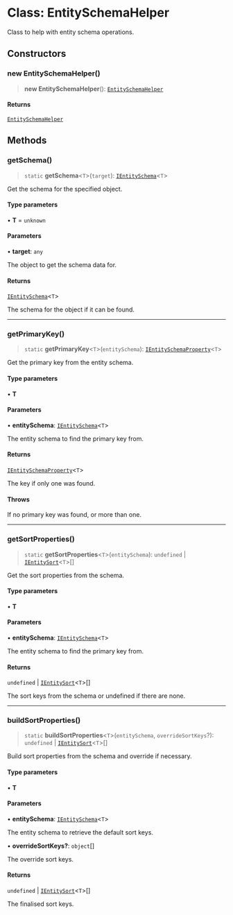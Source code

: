 # Class: EntitySchemaHelper

Class to help with entity schema operations.

## Constructors

### new EntitySchemaHelper()

> **new EntitySchemaHelper**(): [`EntitySchemaHelper`](EntitySchemaHelper.md)

#### Returns

[`EntitySchemaHelper`](EntitySchemaHelper.md)

## Methods

### getSchema()

> `static` **getSchema**\<`T`\>(`target`): [`IEntitySchema`](../interfaces/IEntitySchema.md)\<`T`\>

Get the schema for the specified object.

#### Type parameters

• **T** = `unknown`

#### Parameters

• **target**: `any`

The object to get the schema data for.

#### Returns

[`IEntitySchema`](../interfaces/IEntitySchema.md)\<`T`\>

The schema for the object if it can be found.

***

### getPrimaryKey()

> `static` **getPrimaryKey**\<`T`\>(`entitySchema`): [`IEntitySchemaProperty`](../interfaces/IEntitySchemaProperty.md)\<`T`\>

Get the primary key from the entity schema.

#### Type parameters

• **T**

#### Parameters

• **entitySchema**: [`IEntitySchema`](../interfaces/IEntitySchema.md)\<`T`\>

The entity schema to find the primary key from.

#### Returns

[`IEntitySchemaProperty`](../interfaces/IEntitySchemaProperty.md)\<`T`\>

The key if only one was found.

#### Throws

If no primary key was found, or more than one.

***

### getSortProperties()

> `static` **getSortProperties**\<`T`\>(`entitySchema`): `undefined` \| [`IEntitySort`](../interfaces/IEntitySort.md)\<`T`\>[]

Get the sort properties from the schema.

#### Type parameters

• **T**

#### Parameters

• **entitySchema**: [`IEntitySchema`](../interfaces/IEntitySchema.md)\<`T`\>

The entity schema to find the primary key from.

#### Returns

`undefined` \| [`IEntitySort`](../interfaces/IEntitySort.md)\<`T`\>[]

The sort keys from the schema or undefined if there are none.

***

### buildSortProperties()

> `static` **buildSortProperties**\<`T`\>(`entitySchema`, `overrideSortKeys`?): `undefined` \| [`IEntitySort`](../interfaces/IEntitySort.md)\<`T`\>[]

Build sort properties from the schema and override if necessary.

#### Type parameters

• **T**

#### Parameters

• **entitySchema**: [`IEntitySchema`](../interfaces/IEntitySchema.md)\<`T`\>

The entity schema to retrieve the default sort keys.

• **overrideSortKeys?**: `object`[]

The override sort keys.

#### Returns

`undefined` \| [`IEntitySort`](../interfaces/IEntitySort.md)\<`T`\>[]

The finalised sort keys.
